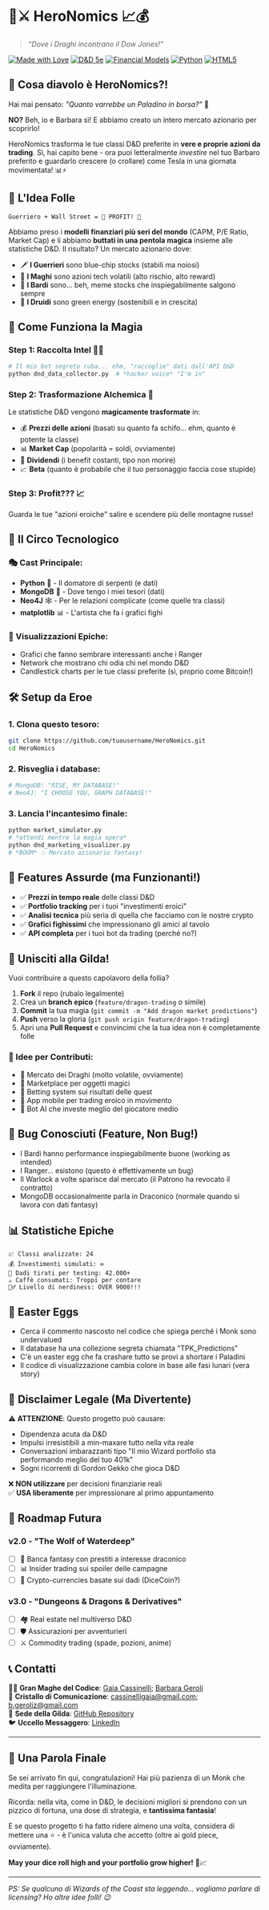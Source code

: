 # 🏰⚔️ HeroNomics 📈💰

> *"Dove i Draghi incontrano il Dow Jones!"*

[![Made with Love](https://img.shields.io/badge/Made%20with-❤️-red.svg)](https://github.com/tuousername/HeroNomics)
[![D&D 5e](https://img.shields.io/badge/D%26D-5e-critical.svg)](https://www.dndbeyond.com/)
[![Financial Models](https://img.shields.io/badge/Financial-Models-green.svg)](https://github.com/tuousername/HeroNomics)
[![Python](https://img.shields.io/badge/Python-3.8+-blue.svg)](https://python.org)
[![HTML5](https://img.shields.io/badge/HTML-5-yellow.svg)](https://html.com/)

## 🎲 Cosa diavolo è HeroNomics?!

Hai mai pensato: *"Quanto varrebbe un Paladino in borsa?"* 🤔

**NO?** Beh, io e Barbara sì! E abbiamo creato un intero mercato azionario per scoprirlo! 

HeroNomics trasforma le tue classi D&D preferite in **vere e proprie azioni da trading**. Sì, hai capito bene - ora puoi letteralmente *investire* nel tuo Barbaro preferito e guardarlo crescere (o crollare) come Tesla in una giornata movimentata! 📊⚡

## 🎯 L'Idea Folle

```
Guerriero + Wall Street = 💎 PROFIT! 💎
```

Abbiamo preso i **modelli finanziari più seri del mondo** (CAPM, P/E Ratio, Market Cap) e li abbiamo **buttati in una pentola magica** insieme alle statistiche D&D. Il risultato? Un mercato azionario dove:

- 🗡️ **I Guerrieri** sono blue-chip stocks (stabili ma noiosi)
- 🔮 **I Maghi** sono azioni tech volatili (alto rischio, alto reward)  
- 🎵 **I Bardi** sono... beh, meme stocks che inspiegabilmente salgono sempre
- 🌿 **I Druidi** sono green energy (sostenibili e in crescita)

## 🚀 Come Funziona la Magia

### Step 1: Raccolta Intel 🕵️‍♂️
```python
# Il mio bot segreto ruba... ehm, "raccoglie" dati dall'API D&D
python dnd_data_collector.py  # *hacker voice* "I'm in"
```

### Step 2: Trasformazione Alchemica 🧪
Le statistiche D&D vengono **magicamente trasformate** in:
- 💰 **Prezzi delle azioni** (basati su quanto fa schifo... ehm, quanto è potente la classe)
- 📊 **Market Cap** (popolarità = soldi, ovviamente)
- 💸 **Dividendi** (i benefit costanti, tipo non morire)
- 📈 **Beta** (quanto è probabile che il tuo personaggio faccia cose stupide)

### Step 3: Profit??? 📈
Guarda le tue "azioni eroiche" salire e scendere più delle montagne russe!

## 🎪 Il Circo Tecnologico

### 🎭 Cast Principale:
- **Python** 🐍 - Il domatore di serpenti (e dati)
- **MongoDB** 🍃 - Dove tengo i miei tesori (dati)  
- **Neo4J** 🕸️ - Per le relazioni complicate (come quelle tra classi)
- **matplotlib** 📊 - L'artista che fa i grafici fighi

### 🎨 Visualizzazioni Epiche:
- Grafici che fanno sembrare interessanti anche i Ranger
- Network che mostrano chi odia chi nel mondo D&D
- Candlestick charts per le tue classi preferite (sì, proprio come Bitcoin!)

## 🛠️ Setup da Eroe

### 1. Clona questo tesoro:
```bash
git clone https://github.com/tuousername/HeroNomics.git
cd HeroNomics
```

### 2. Risveglia i database:
```bash
# MongoDB: "RISE, MY DATABASE!"
# Neo4J: "I CHOOSE YOU, GRAPH DATABASE!"
```

### 3. Lancia l'incantesimo finale:
```bash
python market_simulator.py
# *attendi mentre la magia opera*
python dnd_marketing_visualizer.py
# *BOOM* 💥 Mercato azionario fantasy!
```

## 🎯 Features Assurde (ma Funzionanti!)

- ✅ **Prezzi in tempo reale** delle classi D&D
- ✅ **Portfolio tracking** per i tuoi "investimenti eroici"  
- ✅ **Analisi tecnica** più seria di quella che facciamo con le nostre crypto
- ✅ **Grafici fighissimi** che impressionano gli amici al tavolo
- ✅ **API completa** per i tuoi bot da trading (perché no?)

## 🤝 Unisciti alla Gilda!

Vuoi contribuire a questo capolavoro della follia? 

1. **Fork** il repo (rubalo legalmente)
2. Crea un **branch epico** (`feature/dragon-trading` o simile)
3. **Commit** la tua magia (`git commit -m "Add dragon market predictions"`)
4. **Push** verso la gloria (`git push origin feature/dragon-trading`)
5. Apri una **Pull Request** e convincimi che la tua idea non è completamente folle

### 🎨 Idee per Contributi:
- 🐉 Mercato dei Draghi (molto volatile, ovviamente)
- 🏪 Marketplace per oggetti magici
- 🎲 Betting system sui risultati delle quest
- 📱 App mobile per trading eroico in movimento
- 🤖 Bot AI che investe meglio del giocatore medio

## 🐛 Bug Conosciuti (Feature, Non Bug!)

- I Bardi hanno performance inspiegabilmente buone (working as intended)
- I Ranger... esistono (questo è effettivamente un bug)
- Il Warlock a volte sparisce dal mercato (il Patrono ha revocato il contratto)
- MongoDB occasionalmente parla in Draconico (normale quando si lavora con dati fantasy)

## 📊 Statistiche Epiche

```
📈 Classi analizzate: 24
💰 Investimenti simulati: ∞
🎲 Dadi tirati per testing: 42.000+  
☕ Caffè consumati: Troppi per contare
🧙‍♂️ Livello di nerdiness: OVER 9000!!!
```

## 🎊 Easter Eggs

- Cerca il commento nascosto nel codice che spiega perché i Monk sono undervalued
- Il database ha una collezione segreta chiamata "TPK_Predictions"  
- C'è un easter egg che fa crashare tutto se provi a shortare i Paladini
- Il codice di visualizzazione cambia colore in base alle fasi lunari (vera story)

## 📜 Disclaimer Legale (Ma Divertente)

⚠️ **ATTENZIONE**: Questo progetto può causare:
- Dipendenza acuta da D&D
- Impulsi irresistibili a min-maxare tutto nella vita reale
- Conversazioni imbarazzanti tipo "Il mio Wizard portfolio sta performando meglio del tuo 401k"
- Sogni ricorrenti di Gordon Gekko che gioca D&D

❌ **NON utilizzare** per decisioni finanziarie reali  
✅ **USA liberamente** per impressionare al primo appuntamento

## 🎯 Roadmap Futura

### v2.0 - "The Wolf of Waterdeep"
- [ ] 🏦 Banca fantasy con prestiti a interesse draconico
- [ ] 📊 Insider trading sui spoiler delle campagne
- [ ] 🎰 Crypto-currencies basate sui dadi (DiceCoin?)

### v3.0 - "Dungeons & Dragons & Derivatives"
- [ ] 🏘️ Real estate nel multiverso D&D
- [ ] 🛡️ Assicurazioni per avventurieri
- [ ] ⚔️ Commodity trading (spade, pozioni, anime)

## 📞 Contatti

🧙‍♂️ **Gran Maghe del Codice**: [Gaia Cassinelli](https://github.com/gaiacassinelli1); [Barbara Geroli](https://github.com/BarbaraGeroli)  
📧 **Cristallo di Comunicazione**: [cassinelligaia@gmail.com](cassinelligaia@gmail.com); [b.geroliz@gmail.com](b.geroliz@gmail.com)  
🏰 **Sede della Gilda**: [GitHub Repository](https://github.com/gaiacassinelli1?tab=repositories)  
🐦 **Uccello Messaggero**: [LinkedIn](https://www.linkedin.com/in/gaiacassinelli/)  

---

## 🎉 Una Parola Finale

Se sei arrivato fin qui, congratulazioni! Hai più pazienza di un Monk che medita per raggiungere l'illuminazione. 

Ricorda: nella vita, come in D&D, le decisioni migliori si prendono con un pizzico di fortuna, una dose di strategia, e **tantissima fantasia**! 

E se questo progetto ti ha fatto ridere almeno una volta, considera di mettere una ⭐ - è l'unica valuta che accetto (oltre ai gold piece, ovviamente).

**May your dice roll high and your portfolio grow higher!** 🎲📈

---

*PS: Se qualcuno di Wizards of the Coast sta leggendo... vogliamo parlare di licensing? Ho altre idee folli! 😉*
